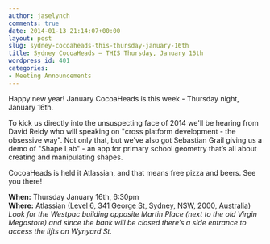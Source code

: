 ```yaml
---
author: jaselynch
comments: true
date: 2014-01-13 21:14:07+00:00
layout: post
slug: sydney-cocoaheads-this-thursday-january-16th
title: Sydney CocoaHeads – THIS Thursday, January 16th
wordpress_id: 401
categories:
- Meeting Announcements
---
```


Happy new year! January CocoaHeads is this week - Thursday night, January 16th.

To kick us directly into the unsuspecting face of 2014 we'll be hearing from David Reidy who will speaking on "cross platform development - the obsessive way". Not only that, but we've also got Sebastian Grail giving us a demo of "Shape Lab" - an app for primary school geometry that’s all about creating and manipulating shapes.

CocoaHeads is held it Atlassian, and that means free pizza and beers. See you there!

**When:** Thursday January 16th, 6:30pm  
**Where:** Atlassian ([Level 6, 341 George St, Sydney, NSW, 2000, Australia](http://goo.gl/Pm0lA))  
_Look for the Westpac building opposite Martin Place (next to the old Virgin Megastore) and since the bank will be closed there’s a side entrance to access the lifts on Wynyard St._
